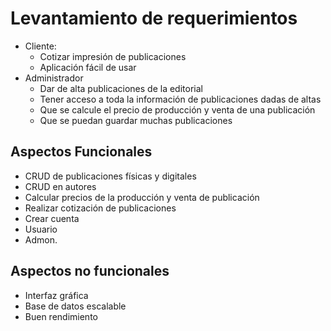 # Levantamiento de requerimientos
- Cliente: 
    - Cotizar impresión de publicaciones
    - Aplicación fácil de usar
- Administrador
    - Dar de alta publicaciones de la editorial
    - Tener acceso a toda la información de publicaciones dadas de altas
    - Que se calcule el precio de producción y venta de una publicación 
    - Que se puedan guardar muchas publicaciones

## Aspectos Funcionales
- CRUD de publicaciones físicas y digitales
-	CRUD en autores
-	Calcular precios de la producción y venta de publicación
-	Realizar cotización de publicaciones
-	Crear cuenta 
-	Usuario
-	Admon.

## Aspectos no funcionales
-	Interfaz gráfica 
-	Base de datos escalable
-	Buen rendimiento

